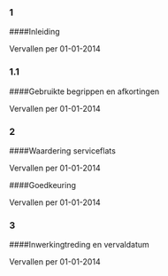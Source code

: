 <meta http-equiv='Content-Type' content='text/html; charset=utf-8' />

### 1  

####Inleiding

Vervallen per 01-01-2014 

### 1.1  

####Gebruikte begrippen en afkortingen

Vervallen per 01-01-2014 

### 2  

####Waardering serviceflats

Vervallen per 01-01-2014 

####Goedkeuring

Vervallen per 01-01-2014 

### 3  

####Inwerkingtreding en vervaldatum

Vervallen per 01-01-2014 

